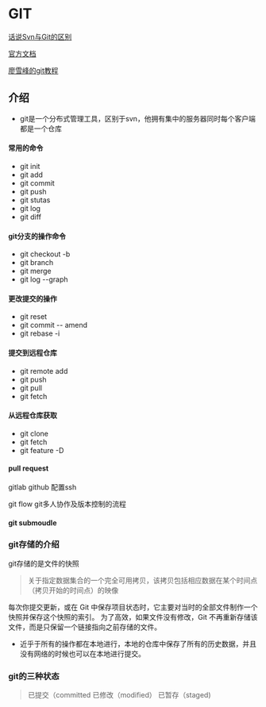# GIT


[话说Svn与Git的区别](http://www.jianshu.com/p/bfec042349ca)

[官方文档](https://git-scm.com/book/zh/v2)

[廖雪峰的git教程](http://www.liaoxuefeng.com/wiki/0013739516305929606dd18361248578c67b8067c8c017b000)
## 介绍
 - git是一个分布式管理工具，区别于svn，他拥有集中的服务器同时每个客户端都是一个仓库



 #### 常用的命令


 - git init
 - git add
 - git commit
 - git push
 - git stutas
 - git log
 - git diff


#### git分支的操作命令
 - git checkout -b
 - git branch
 - git merge
 - git log --graph


 #### 更改提交的操作
 - git reset
 - git commit -- amend
 - git rebase -i

 #### 提交到远程仓库
 - git remote add
 - git push
 - git pull
 - git fetch


 #### 从远程仓库获取
 - git clone
 - git fetch
 - git feature -D



#### pull request

gitlab github 配置ssh

git flow git多人协作及版本控制的流程



#### git submoudle



### git存储的介绍
git存储的是文件的快照
>关于指定数据集合的一个完全可用拷贝，该拷贝包括相应数据在某个时间点（拷贝开始的时间点）的映像


每次你提交更新，或在 Git 中保存项目状态时，它主要对当时的全部文件制作一个快照并保存这个快照的索引。 为了高效，如果文件没有修改，Git 不再重新存储该文件，而是只保留一个链接指向之前存储的文件。

 - 近乎于所有的操作都在本地进行，本地的仓库中保存了所有的历史数据，并且没有网络的时候也可以在本地进行提交。

### git的三种状态
>已提交（committed
已修改（modified）
已暂存（staged)





 
